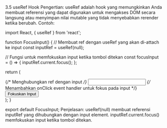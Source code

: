3.5 useRef Hook
Pengertian:
useRef adalah hook yang memungkinkan Anda membuat referensi yang dapat digunakan untuk mengakses DOM secara langsung atau menyimpan nilai mutable yang tidak menyebabkan rerender ketika berubah.
Contoh:

import React, { useRef } from 'react';

function FocusInput() {
  // Membuat ref dengan useRef yang akan di-attach ke input
  const inputRef = useRef(null);

  // Fungsi untuk memfokuskan input ketika tombol ditekan
  const focusInput = () => {
    inputRef.current.focus();
  };

  return (
    <div>
      {/* Menghubungkan ref dengan input */}
      <input ref={inputRef} type="text" />
      {/* Menambahkan onClick event handler untuk fokus pada input */}
      <button onClick={focusInput}>Fokuskan Input</button>
    </div>
  );
}

export default FocusInput;
Penjelasan:
useRef(null) membuat referensi inputRef yang dihubungkan dengan input element.
inputRef.current.focus() memfokuskan input ketika tombol ditekan.